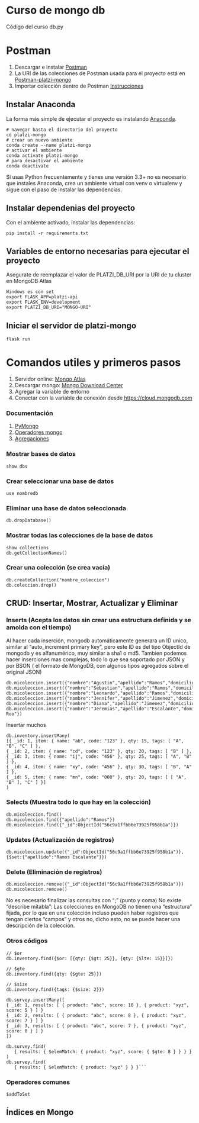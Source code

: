 # Curso de mongo db
Código del curso db.py

# Postman
1. Descargar e instalar [Postman](https://www.getpostman.com/downloads/)
2. La URI de las colecciones de Postman usada para el proyecto está en [Postman-platzi-mongo](https://www.getpostman.com/collections/ffcbfb5c8d5cd2dc52d2)
3. Importar colección dentro de Postman [Instrucciones](https://learning.getpostman.com/docs/postman/collections/data_formats/#exporting-and-importing-postman-data)

## Instalar Anaconda 
La forma más simple de ejecutar el proyecto es instalando [Anaconda](https://www.anaconda.com/distribution/).
```
# navegar hasta el directorio del proyecto
cd platzi-mongo
# crear un nuevo ambiente
conda create --name platzi-mongo
# activar el ambiente 
conda activate platzi-mongo
# para desactivar el ambiente
conda deactivate
```
Si usas Python frecuentemente y tienes una versión 3.3+ no es necesario que 
instales Anaconda, crea un ambiente virtual con venv o virtualenv y sigue con 
el paso de instalar las dependencias.
## Instalar dependenias del proyecto
Con el ambiente activado, instalar las dependencias:
```
pip install -r requirements.txt
```
## Variables de entorno necesarias para ejecutar el proyecto
Asegurate de reemplazar el valor de PLATZI_DB_URI por la URI de tu cluster en MongoDB Atlas
```
Windows es con set
export FLASK_APP=platzi-api
export FLASK_ENV=development 
export PLATZI_DB_URI="MONGO-URI"
```

## Iniciar el servidor de platzi-mongo
```
flask run
```

# Comandos utiles y primeros pasos
1. Servidor online: [Mongo Atlas](https://www.mongodb.com/es/cloud/atlas)
2. Descargar mongo: [Mongo Download Center](https://www.mongodb.com/download-center/community)
3. Agregar la variable de entorno
4. Conectar con la variable de conexión desde https://cloud.mongodb.com

### Documentación
1. [PyMongo](https://api.mongodb.com/python/current/)
2. [Operadores mongo](https://docs.mongodb.com/manual/reference/operator/)
3. [Agregaciones](https://docs.mongodb.com/manual/aggregation/)

### Mostrar bases de datos
```
show dbs
```

### Crear seleccionar una base de datos
```
use nombredb
```

### Eliminar una base de datos seleccionada
```
db.dropDatabase()
```

### Mostrar todas las colecciones de la base de datos
```
show collections
db.getCollectionNames()
```

### Crear una colección (se crea vacia)
```
db.createCollection("nombre_coleccion")
db.coleccion.drop()
```

## CRUD: Insertar, Mostrar, Actualizar y Eliminar
### Inserts (Acepta los datos sin crear una estructura definida y se amolda con el tiempo)
Al hacer cada inserción, mongodb automáticamente generara un ID unico, similar al “auto_increment primary key”, pero este ID es del tipo ObjectId de mongodb y es alfanumérico, muy similar a sha1 o md5. Tambien podemos hacer inserciones mas complejas, todo lo que sea soportado por JSON y por BSON ( el formato de MongoDB, con algunos tipos agregados sobre el original JSON)
```
db.micoleccion.insert({"nombre":"Agustin","apellido":"Ramos","domicilio":"Tabasco"})
db.micoleccion.insert({"nombre":"Sebastian","apellido":"Ramos","domicilio":"Tabasco"})
db.micoleccion.insert({"nombre":"Leonardo","apellido":"Ramos","domicilio":"Tabasco"})
db.micoleccion.insert({"nombre":"Jennifer","apellido":"Jimenez","domicilio":"Tabasco"})
db.micoleccion.insert({"nombre":"Diana","apellido":"Jimenez","domicilio":"Tabasco"})
db.micoleccion.insert({"nombre":"Jeremias","apellido":"Escalante","domicilio":"Quintana Roo"})
```
Insertar muchos
```
db.inventory.insertMany(
[{ _id: 1, item: { name: "ab", code: "123" }, qty: 15, tags: [ "A", "B", "C" ] },
{ _id: 2, item: { name: "cd", code: "123" }, qty: 20, tags: [ "B" ] },
{ _id: 3, item: { name: "ij", code: "456" }, qty: 25, tags: [ "A", "B" ] },
{ _id: 4, item: { name: "xy", code: "456" }, qty: 30, tags: [ "B", "A" ] },
{ _id: 5, item: { name: "mn", code: "000" }, qty: 20, tags: [ [ "A", "B" ], "C" ] }]
)
```
### Selects (Muestra todo lo que hay en la colección)
```
db.micoleccion.find()
db.micoleccion.find({"apellido":"Ramos"})
db.micoleccion.find({"_id":ObjectId("56c9a1ffbb6e73925f958b1a")})
```
### Updates (Actualización de registros)
```
db.micoleccion.update({"_id":ObjectId("56c9a1ffbb6e73925f958b1a")},{$set:{"apellido":"Ramos Escalante"}})
```

### Delete (Eliminación de registros)
```
db.micoleccion.remove({"_id":ObjectId("56c9a1ffbb6e73925f958b1a")})
db.micoleccion.remove()
```
No es necesario finalizar las consultas con “;” (punto y coma)
No existe “describe mitabla”: Las colecciones en MongoDB no tienen una “estructura” fijada, por lo que en una colección incluso pueden haber registros que tengan ciertos “campos” y otros no, dicho esto, no se puede hacer una descripción de la colección.

### Otros códigos
```
// $or
db.inventory.find({$or: [{qty: {$gt: 25}}, {qty: {$lte: 15}}]})

// $gte
db.inventory.find({qty: {$gte: 25}})

// $size
db.inventory.find({tags: {$size: 2}})

db.survey.insertMany([
{ _id: 1, results: [ { product: "abc", score: 10 }, { product: "xyz", score: 5 } ] }
{ _id: 2, results: [ { product: "abc", score: 8 }, { product: "xyz", score: 7 } ] }
{ _id: 3, results: [ { product: "abc", score: 7 }, { product: "xyz", score: 8 } ] }
])

db.survey.find(
   { results: { $elemMatch: { product: "xyz", score: { $gte: 8 } } } }
)
db.survey.find(
   { results: { $elemMatch: { product: "xyz" } } }```
```

### Operadores comunes
```
$addToSet
```

## Índices en Mongo